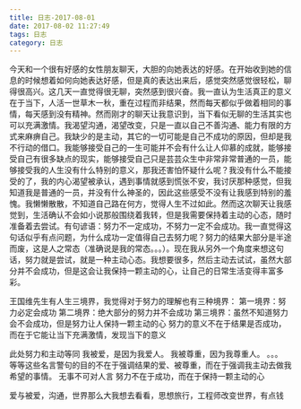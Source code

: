 ```yaml
---
title: 日志-2017-08-01
date: 2017-08-02 11:27:49
tags: 日志
category: 日志
---
```

今天和一个很有好感的女性朋友聊天，大胆的向她表达的好感。在开始收到她的信息的时候想着如何向她表达好感，但是真的表达出来后，感觉突然感觉很轻松，聊得很高兴。这几天一直觉得很无聊，突然感到很兴奋。我一直认为生活真正的意义在于当下，人活一世草木一秋，重在过程而非结果，然而每天都似乎做着相同的事情，每天感到没有精神。然而刚才的聊天让我意识到，当下看似无聊的生活其实也可以充满激情。我渴望沟通，渴望改变，只是一直以自己不善沟通、能力有限的方式来麻痹自己。我缺少的是主动，其它的一切可能是自己不成功的原因，但却是我不行动的借口。我能够接受自己的一生可能并不会有什么让人仰慕的成就，能够接受自己有很多缺点的现实，能够接受自己只是芸芸众生中非常非常普通的一员，能够接受我的人生没有什么特别的意义，那我还害怕怀疑什么呢？我没有什么不能接受的了，我的内心渴望被承认，遇到事情就感到慌张不安，我讨厌那种感觉，但我知道我是普通的一员，并没有什么神圣的，因此这些感受不没有让我感到特别的羞愧。我懒懒散散，不知道自己路在何方，觉得人生不过如此。然而这次聊天让我感觉到，生活确认不会如小说那般围绕着我转，但是我需要保持着主动的心态，随时准备着去尝试。有句谚语：努力不一定成功，不努力一定不会成功。我一直觉得这句话似乎有点问题，为什么成功一定值得自己去努力呢？努力的结果大部分是半途而废，这是人之常态（准确说是我的常态。。。）。现在我从另外一个角度来想这句话，努力就是尝试，就是一种主动心态。我想要很多，然后主动去试试，虽然大部分并不会成功，但是这会让我保持一颗主动的心，让自己的日常生活变得丰富多彩。

王国维先生有人生三境界，我觉得对于努力的理解也有三种境界：
第一境界：努力必定会成功
第二境界：绝大部分的努力并不会成功
第三境界：虽然不知道努力会不会成功，但是努力让人保持一颗主动的心
努力的意义不在于结果是否成功，而在于它能让当下充满激情，发现当下的意义

此处努力和主动等同
我被爱，是因为我爱人。
我被尊重，因为我尊重人。
。。。
等等这些名言警句的目的不在于强调结果的爱、被尊重，而在于强调我主动去做我希望的事情。
无事不可对人言
努力不在于成功，而在于保持一颗主动的心

爱与被爱，沟通，世界那么大我想去看看，思想旅行，工程师改变世界，有点钱
